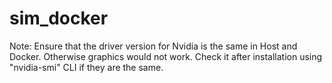 # sim_docker
Note: Ensure that the driver version for Nvidia is the same in Host and Docker. Otherwise graphics would not work.
      Check it after installation using "nvidia-smi" CLI if they are the same.
      
